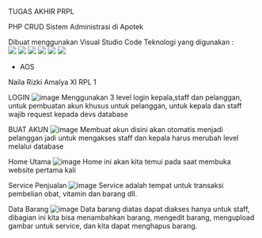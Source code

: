 TUGAS AKHIR PRPL

PHP CRUD Sistem Administrasi di Apotek

Dibuat menggunakan Visual Studio Code
Teknologi yang digunakan : <br>
<a href="#"><img src="https://img.shields.io/badge/HTML5-E34F26?style=for-the-badge&logo=html5&logoColor=white"></a>
<a href="#"><img src="https://img.shields.io/badge/JavaScript-F7DF1E?style=for-the-badge&logo=javascript&logoColor=black"></a>
<a href="#"><img src="https://img.shields.io/badge/CSS3-1572B6?style=for-the-badge&logo=css3&logoColor=white"></a>
<a href="#"><img src="https://img.shields.io/badge/PHP-777BB4?style=for-the-badge&logo=php&logoColor=white"></a>
<a href="#"><img src="https://img.shields.io/badge/MySQL-00000F?style=for-the-badge&logo=mysql&logoColor=white"></a>
<a href="#"><img src="https://img.shields.io/badge/Bootstrap-563D7C?style=for-the-badge&logo=bootstrap&logoColor=white"></a>

- AOS

Naila Rizki Amalya XI RPL 1

LOGIN
![image](https://user-images.githubusercontent.com/59174531/126631689-c5b06bd0-91b1-420f-852c-312f0c7e7236.png)
Menggunakan 3 level login kepala,staff dan pelanggan, untuk pembuatan akun khusus untuk pelanggan, untuk kepala dan staff wajib request kepada devs database

BUAT AKUN
![image](https://user-images.githubusercontent.com/59174531/126635822-5f22bcf1-3b43-4879-96fb-4bd0d8acd3e1.png)
Membuat akun disini akan otomatis menjadi pelanggan jadi untuk mengakses staff dan kepala harus merubah level melalui database

Home Utama
![image](https://user-images.githubusercontent.com/59174531/126631857-de106715-b279-4d95-b258-9c6ae2f98c3e.png)
Home ini akan kita temui pada saat membuka website pertama kali

Service Penjualan
![image](https://user-images.githubusercontent.com/59174531/126631990-4cecc79e-35c6-43a3-86d9-2747f91c315e.png)
Service adalah tempat untuk transaksi pembelian obat, vitamin dan barang dll. 

Data Barang
![image](https://user-images.githubusercontent.com/59174531/127010303-21dad7ec-0e57-4c18-aab2-2aa1081f5525.png)
Data barang diatas dapat diakses hanya untuk staff, dibagian ini kita bisa menambahkan barang, mengedit barang, mengupload gambar untuk service, dan kita dapat menghapus barang.


